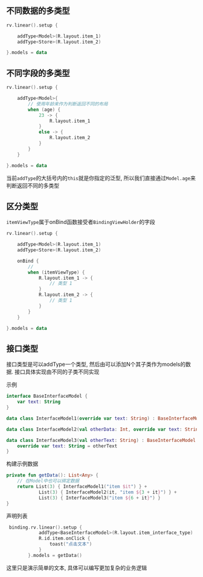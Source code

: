 ## 不同数据的多类型

```kotlin
rv.linear().setup {

    addType<Model>(R.layout.item_1)
    addType<Store>(R.layout.item_2)

}.models = data
```



## 不同字段的多类型

```kotlin
rv.linear().setup {

    addType<Model>{
        // 使用年龄来作为判断返回不同的布局
        when (age) {
            23 -> {
                R.layout.item_1
            }
            else -> {
                R.layout.item_2
            }
        }
    }

}.models = data
```
当前`addType`的大括号内的`this`就是你指定的泛型, 所以我们直接通过`Model.age`来判断返回不同的多类型



## 区分类型

`itemViewType`属于onBind函数接受者`BindingViewHolder`的字段



```kotlin
rv.linear().setup {

    addType<Model>(R.layout.item_1)
    addType<Store>(R.layout.item_2)

    onBind {
		// 
        when (itemViewType) {
            R.layout.item_1 -> {
				// 类型 1
            }
            R.layout.item_2 -> {
                // 类型 1
            }
        }
    }

}.models = data
```

## 接口类型

接口类型是可以addType一个类型, 然后由可以添加N个其子类作为models的数据. 接口具体实现由不同的子类不同实现

示例

```kotlin
interface BaseInterfaceModel {
    var text: String
}

data class InterfaceModel1(override var text: String) : BaseInterfaceModel

data class InterfaceModel2(val otherData: Int, override var text: String) : BaseInterfaceModel

data class InterfaceModel3(val otherText: String) : BaseInterfaceModel {
    override var text: String = otherText
}
```

构建示例数据

```kotlin
private fun getData(): List<Any> {
    // 在Model中也可以绑定数据
    return List(3) { InterfaceModel1("item $it") } +
            List(3) { InterfaceModel2(it, "item ${3 + it}") } +
            List(3) { InterfaceModel3("item ${6 + it}") }
}
```

声明列表

```kotlin
 binding.rv.linear().setup {
            addType<BaseInterfaceModel>(R.layout.item_interface_type)
            R.id.item.onClick {
                toast("点击文本")
            }
        }.models = getData()
```

这里只是演示简单的文本, 具体可以编写更加复杂的业务逻辑